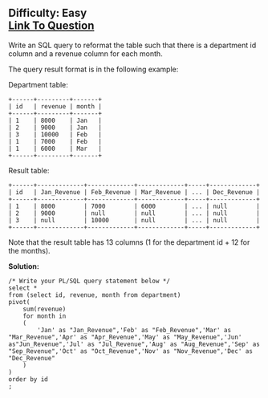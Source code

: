 Difficulty: Easy  
[Link To Question](https://leetcode.com/problems/reformat-department-table/)  
-----------------------------------------------------------------------------

Write an SQL query to reformat the table such that there is a department id column and a revenue column for each month.

The query result format is in the following example:

Department table:
```
+------+---------+-------+
| id   | revenue | month |
+------+---------+-------+
| 1    | 8000    | Jan   |
| 2    | 9000    | Jan   |
| 3    | 10000   | Feb   |
| 1    | 7000    | Feb   |
| 1    | 6000    | Mar   |
+------+---------+-------+
```
Result table:
```
+------+-------------+-------------+-------------+-----+-------------+
| id   | Jan_Revenue | Feb_Revenue | Mar_Revenue | ... | Dec_Revenue |
+------+-------------+-------------+-------------+-----+-------------+
| 1    | 8000        | 7000        | 6000        | ... | null        |
| 2    | 9000        | null        | null        | ... | null        |
| 3    | null        | 10000       | null        | ... | null        |
+------+-------------+-------------+-------------+-----+-------------+
``` 
Note that the result table has 13 columns (1 for the department id + 12 for the months).


**Solution:**  
```
/* Write your PL/SQL query statement below */
select *
from (select id, revenue, month from department)
pivot(
    sum(revenue)
    for month in
    (
        'Jan' as "Jan_Revenue",'Feb' as "Feb_Revenue",'Mar' as "Mar_Revenue",'Apr' as "Apr_Revenue",'May' as "May_Revenue",'Jun' as"Jun_Revenue",'Jul' as "Jul_Revenue",'Aug' as "Aug_Revenue",'Sep' as "Sep_Revenue",'Oct' as "Oct_Revenue",'Nov' as "Nov_Revenue",'Dec' as "Dec_Revenue"
    )
)
order by id
;
```
